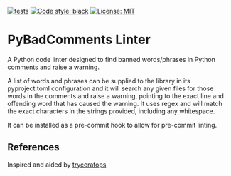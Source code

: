 [![tests](https://github.com/M-Moon/pybadcomments/actions/workflows/python-package.yml/badge.svg?branch=main)](https://github.com/M-Moon/pybadcomments/actions/workflows/python-package.yml)
[![Code style: black](https://img.shields.io/badge/code%20style-black-000000.svg)](https://github.com/psf/black)
[![License: MIT](https://black.readthedocs.io/en/stable/_static/license.svg)](https://github.com/M-Moon/pybadcomments/blob/main/LICENSE)

# PyBadComments Linter

A Python code linter designed to find banned words/phrases in Python comments and raise a warning.

A list of words and phrases can be supplied to the library in its pyproject.toml configuration and it will search
any given files for those words in the comments and raise a warning, pointing to the exact line and
offending word that has caused the warning. It uses regex and will match the exact characters in the
strings provided, including any whitespace.

It can be installed as a pre-commit hook to allow for pre-commit linting.

## References
Inspired and aided by [tryceratops](https://github.com/guilatrova/tryceratops)
